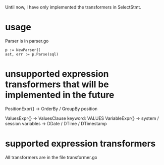 Until now, I have only implemented the transformers in SelectStmt.

# usage
Parser is in parser.go

```
p := NewParser()
ast, err := p.Parse(sql)
```

# unsupported expression transformers that will be implemented in the future

PositionExpr{} -> OrderBy / GroupBy position

ValuesExpr{} -> ValuesClause  keyword: VALUES
VariableExpr{} -> system / session variables
           -> DDate / DTime / DTimestamp

# supported expression transformers
All transformers are in the file transformer.go
